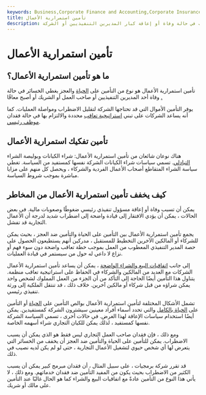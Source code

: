```yaml
---
keywords: Business,Corporate Finance and Accounting,Corporate Insurance
title: تأمين استمرارية الأعمال
description: يساعد تأمين استمرارية الأعمال الشركات على تقليل التأثير المالي والاضطراب في حالة وفاة أو إعاقة كبار المديرين التنفيذيين أو الشركة.
---
```


# تأمين استمرارية الأعمال
## ما هو تأمين استمرارية الأعمال؟

تأمين استمرارية الأعمال هو نوع من التأمين على [الحياة](/lifeinsurance) والعجز يغطي الخسائر في حالة وفاة أحد المديرين التنفيذيين أو صاحب العمل أو الشريك أو أصبح معاقًا [.](/disability-insurance)

يوفر التأمين الأموال التي قد تحتاجها الشركة لتقليل الاضطراب ومواصلة العمليات. كما أنه يساعد الشركات على تبني [استراتيجية تعاقب](/succession-planning) محددة والالتزام بها في حالة فقدان [موظف رئيسي](/key-employee).

## تأمين تفكيك استمرارية الأعمال

هناك نوعان شائعان من تأمين استمرارية الأعمال: شراء الكيانات وبوليصة الشراء [التبادلي](/cross-purchase-agreement). تسمي سياسات شراء الكيانات الشركة نفسها كمستفيد من السياسة. تغطي سياسة الشراء المتقاطع أصحاب الأعمال الفردية والشركاء ، ويحصل كل منهم على مزايا مباشرة بموجب شروط السياسة.

## كيف يخفف تأمين استمرارية الأعمال من المخاطر

يمكن أن تسبب وفاة أو إعاقة مسؤول تنفيذي رئيسي ضغوطًا وصعوبات مالية. في بعض الحالات ، يمكن أن يؤدي الافتقار إلى قيادة واضحة إلى اضطراب شديد لدرجة أن الأعمال التجارية قد تفشل.

يجمع تأمين استمرارية الأعمال بين التأمين على الحياة والتأمين ضد العجز ، بحيث يمكن للشركاء أو المالكين الآخرين التخطيط للمستقبل ، مدركين أنهم يستطيعون الحصول على حصة المدير التنفيذي المعطوب من العمل بموجب خطة تعاقب واضحة دون سوء فهم أو نزاع لا داعي له حول من سيستمر في قيادة العمليات.

إلى جانب [اتفاقيات البيع والشراء الواضحة](/buy-and-sell-agreement) ، يمكن أن يساعد تأمين استمرارية الأعمال الشركات مع العديد من المالكين والشركاء في الحفاظ على استراتيجية تعاقب منظمة. يتناول هذا التأمين أيضًا الحاجة إلى التأكد من أن الجزء من العمل المملوك لشخص واحد يمكن شراؤه من قبل شركاء أو مالكين آخرين. خلاف ذلك ، قد تنتقل الملكية إلى ورثة تنفيذي رئيسي.

تشمل الأشكال المختلفة لتأمين استمرارية الأعمال بوالص التأمين على [الحياة](/termlife) أو التأمين على [الحياة بالكامل](/traditionalwholelifepolicy) والتي تحدد أسماء أفراد معينين سيشترون الشركة كمستفيدين. يمكن أيضًا استخدام سياسات الإعاقة لهذا الغرض. في حالات أخرى ، تسمي السياسة الشركة نفسها كمستفيد ، لذلك يمكن للكيان التجاري شراء أسهمه الخاصة.

ومع ذلك ، فإن فقدان صاحب العمل التجاري ليس فقط هو الذي يمكن أن يسبب الاضطراب. يمكن للتأمين على الحياة والتأمين ضد العجز أن يخفف من الخسائر التي يتعرض لها أي شخص حيوي لتشغيل الأعمال التجارية ، حتى لو لم يكن لديه نصيب في ذلك.

قد تقرر شركة برمجيات ، على سبيل المثال ، أن فقدان مبرمج كبير يمكن أن يسبب الكثير من الاضطراب بحيث يكون من المفيد التأمين ضد فقدان خدماتهم. ومع ذلك ، لا يأتي هذا النوع من التأمين عادةً مع اتفاقيات البيع والشراء كما هو الحال غالبًا عند التأمين على مالك أو شريك.

